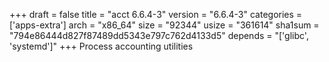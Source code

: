 +++
draft = false
title = "acct 6.6.4-3"
version = "6.6.4-3"
categories = ['apps-extra']
arch = "x86_64"
size = "92344"
usize = "361614"
sha1sum = "794e86444d827f87489dd5343e797c762d4133d5"
depends = "['glibc', 'systemd']"
+++
Process accounting utilities